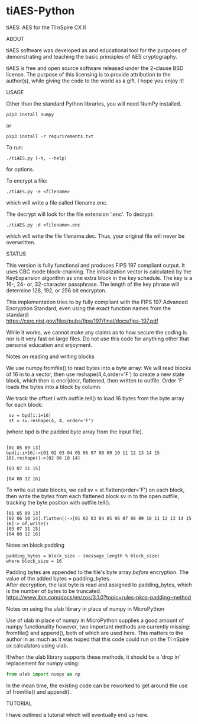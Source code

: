 # tiAES-Python
tiAES: AES for the TI nSpire CX II  

ABOUT  

tiAES software was developed as and educational tool for the purposes of demonstrating and teaching the basic principles of AES cryptography.   

tiAES is free and open source software released under the 2-clause BSD license. The purpose of this licensing is to provide attribution to the author(s), while giving the code to the world as a gift. I hope you enjoy it!  

USAGE  

Other than the standard Python libraries, you will need NumPy installed.  

    pip3 install numpy  
or  

    pip3 install -r requrirements.txt  

To run:  

    ./tiAES.py [-h, --help]

for options.  

To encrypt a file:  

    ./tiAES.py -e <filename>  

which will write a file called filename.enc.  

The decrypt will look for the file extension '.enc'. To decrypt:  

    ./tiAES.py -d <filename>.enc  

which will write the file filename.dec. Thus, your original file will never be overwritten.  

STATUS  

This version is fully functional and produces FIPS 197 compliant output. It uses CBC mode  block-chaining. The initialization vector is calculated by the KeyExpansion algorithm as one extra block in the key schedule. The key is a 16-, 24- or, 32-character passphrase. The length of the key phrase will determine 128, 192, or 256 bit encrypton.  

This implementation tries to by fully compliant with the FIPS 197 Advanced Encryption
Standard, even using the exact function names from the standard:  
https://csrc.nist.gov/files/pubs/fips/197/final/docs/fips-197.pdf  

While it works, we cannot make any claims as to how secure the coding is nor is it very fast on large files. Do not use this code for anything other that personal education and enjoyment.  

Notes on reading and writing blocks  

We use numpy.fromfile() to read bytes into a byte array: We will read blocks of 16 in
to a vector, then use reshape(4,4,order='F') to create a new state block, which then is
encr|decr, flattened, then written to outfile. Order 'F' loads the bytes into a block by column.

We track the offset i with outfile.tell() to load 16 bytes from the byte array  
 for each block:  
 
     sv = bpd[i:i+16]
     st = sv.reshape(4, 4, order='F')  
(where bpd is the padded byte array from the input file).  
``` 
                                                                          [01 05 09 13]  
bpd[i:i+16]->[01 02 03 04 05 06 07 08 09 10 11 12 13 14 15 16].reshape()->[02 06 10 14]  
                                                                          [03 07 11 15]  
                                                                          [04 08 12 16]
```

To write out state blocks, we call sv = st.flatten(order='F') on each block, then write the bytes from each flattened block sv in to the open outfile, tracking the byte position with outfile.tell().  
``` 
[01 05 09 13]  
[02 06 10 14].flatten()->[01 02 03 04 05 06 07 08 09 10 11 12 13 14 15 16]-> of.write()  
[03 07 11 15]   
[04 08 12 16]
```

Notes on block padding  

    padding_bytes = block_size - (message_length % block_size)  
    where block_size = 16  
    
Padding bytes are appended to the file's byte array _before_ encryption. The value of the added bytes = padding_bytes.  
After decryption, the last byte is read and assigned to padding_bytes, which is the number of bytes to be truncated.  
https://www.ibm.com/docs/en/zos/3.1.0?topic=rules-pkcs-padding-method  

Notes on using the ulab library in place of numpy in MicroPython  

Use of ulab in place of numpy in MicroPython supplies a good amount of numpy functionality however, two important methods are currently missing: fromfile() and append(), both of which are used here. This matters to the author in as much as it was hoped that this code could run on the TI nSpire cx calculators using ulab.  

If/when the ulab library supports these methods, it should be a 'drop in' replacement for numpy using:  
```python
from ulab import numpy as np  
```
In the mean time, the existing code can be reworked to get around the use of fromfile() and append().    

TUTORIAL  

I have outlined a tutorial which will eventually end up here.
